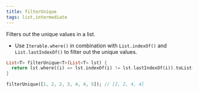 ```yaml
---
title: filterUnique
tags: list,intermediate
---
```


Filters out the unique values in a list.

- Use `Iterable.where()` in combination with `List.indexOf()` and `List.lastIndexOf()` to filter out the unique values.

```dart
List<T> filterUnique<T>(List<T> lst) {
  return lst.where((i) => lst.indexOf(i) != lst.lastIndexOf(i)).toList();
}
```

```dart
filterUnique([1, 2, 2, 3, 4, 4, 5]); // [2, 2, 4, 4]
```
